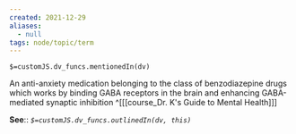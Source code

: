 ```yaml
---
created: 2021-12-29 
aliases:
  - null
tags: node/topic/term
---
```

`$=customJS.dv_funcs.mentionedIn(dv)`

An anti-anxiety medication belonging to the class of benzodiazepine drugs which works by binding GABA receptors in the brain and enhancing GABA-mediated synaptic inhibition
 ^[[[course_Dr. K's Guide to Mental Health]]]

**See**::
*`$=customJS.dv_funcs.outlinedIn(dv, this)`*